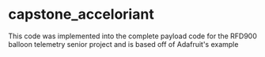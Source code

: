 # capstone_acceloriant
This code was implemented into the complete payload code for the RFD900 balloon telemetry senior project and is based off of Adafruit's example

